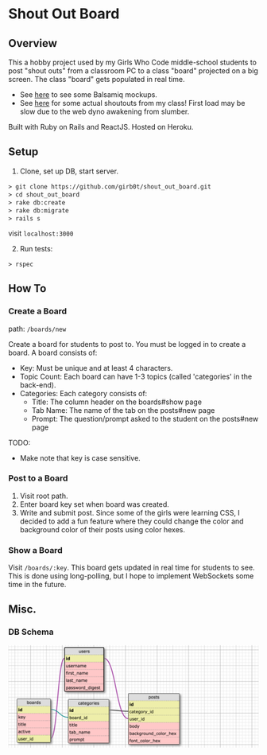 # Shout Out Board
## Overview
This a hobby project used by my Girls Who Code middle-school students to post "shout outs" from a classroom PC to a class "board" projected on a big screen. The class "board" gets populated in real time.

- See [here](http://imgur.com/a/sF33D) to see some Balsamiq mockups.
- See [here](http://shoutout.peicodes.com/boards/semicolon) for some actual shoutouts from my class! First load may be slow due to the web dyno awakening from slumber.

Built with Ruby on Rails and ReactJS. Hosted on Heroku.

## Setup

1. Clone, set up DB, start server.

  ```
  > git clone https://github.com/girb0t/shout_out_board.git
  > cd shout_out_board
  > rake db:create
  > rake db:migrate
  > rails s
  ```
  visit ```localhost:3000```

2. Run tests:

  ```
  > rspec
  ```

## How To

### Create a Board
path: ```/boards/new```

Create a board for students to post to. You must be logged in to create a board. A board consists of:
- Key: Must be unique and at least 4 characters.
- Topic Count: Each board can have 1-3 topics (called 'categories' in the back-end).
- Categories: Each category consists of:
  * Title: The column header on the boards#show page
  * Tab Name: The name of the tab on the posts#new page
  * Prompt: The question/prompt asked to the student on the posts#new page

TODO:
- Make note that key is case sensitive.

### Post to a Board
1. Visit root path.
2. Enter board key set when board was created.
3. Write and submit post. Since some of the girls were learning CSS, I decided to add a fun feature where they could change the color and background color of their posts using color hexes.


### Show a Board
Visit ```/boards/:key```. This board gets updated in real time for students to see. This is done using long-polling, but I hope to implement WebSockets some time in the future.

## Misc.

### DB Schema
![alt tag](app/assets/images/schema_diagram.png)
